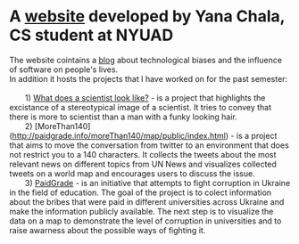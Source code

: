 # A [website](http://paidgrade.info) developed by Yana Chala, CS student at NYUAD

The website cointains a [blog](http://paidgrade.info/blog.html) about technological biases and the influence of software on people's lives. <br>
In addition it hosts the projects that I have worked on for the past semester:
<br>
<br>
&emsp;&emsp;1) [What does a scientist look like?](http://paidgrade.info/project.html) - is a project that highlights the excistance of a stereotypical image of a scientist. It tries to convey that there is more to scientist than a man with a funky looking hair.<br>
&emsp;&emsp;2) [MoreThan140] (http://paidgrade.info/moreThan140/map/public/index.html) - is a project that aims to move the conversation from twitter to an environment that does not restrict you to a 140 characters. It collects the tweets about the most relevant news on different topics from UN News and visualizes collected tweets on a world map and encourages users to discuss the issue. <br>
&emsp;&emsp;3) [PaidGrade](http://paidgrade.info/paidGrade/public/index.html) -  is an initiative that attempts to fight corruption in Ukraine in the field of education. The goal of the project is to colect information about the bribes that were paid in different universities across Ukraine and make the information publicly available. The next step is to visualize the data on a map to demonstrate the level of corruption in universities and to raise awarness about the possible ways of fighting it.
